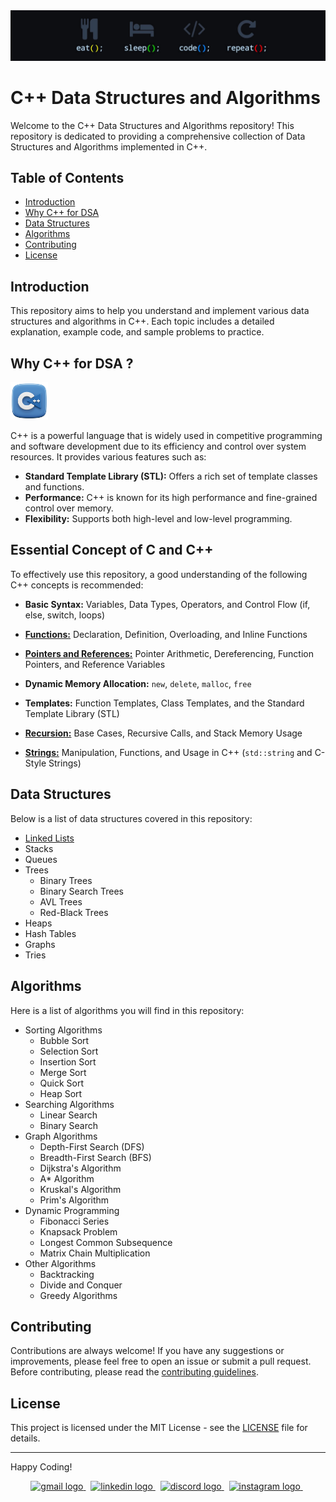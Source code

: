 



<img src="src/header.jpg" alt="image" >

<!-- [![Alt text](https://media.geeksforgeeks.org/wp-content/cdn-uploads/20230703144619/CPP-Language.png)](https://isocpp.org/) -->

# C++ Data Structures and Algorithms 


Welcome to the C++ Data Structures and Algorithms repository! This repository is dedicated to providing a comprehensive collection of Data Structures and Algorithms implemented in C++.



## Table of Contents

- [Introduction](#introduction)
- [Why C++ for DSA](#why-c-for-dsa)
- [Data Structures](#data-structures)
- [Algorithms](#algorithms)
- [Contributing](#contributing)
- [License](#license)

## Introduction

This repository aims to help you understand and implement various data structures and algorithms in C++. Each topic includes a detailed explanation, example code, and sample problems to practice.

## Why C++ for DSA ?
<img src="src/cpp.png" alt="image" width="60" height="60" >&nbsp;

C++ is a powerful language that is widely used in competitive programming and software development due to its efficiency and control over system resources. It provides various features such as:

- **Standard Template Library (STL):** Offers a rich set of template classes and functions.
- **Performance:** C++ is known for its high performance and fine-grained control over memory.
- **Flexibility:** Supports both high-level and low-level programming.

## Essential Concept of C and C++ 



To effectively use this repository, a good understanding of the following C++ concepts is recommended:

- **Basic Syntax:** Variables, Data Types, Operators, and Control Flow (if, else, switch, loops)
- [**Functions:**](Functions\Readme.md) Declaration, Definition, Overloading, and Inline Functions
- [**Pointers and References:**](Pointers%20and%20References\Readme.md) Pointer Arithmetic, Dereferencing, Function Pointers, and Reference Variables
- **Dynamic Memory Allocation:** `new`, `delete`, `malloc`, `free`

- **Templates:** Function Templates, Class Templates, and the Standard Template Library (STL)
- [**Recursion:**](Recursion\Readme.md) Base Cases, Recursive Calls, and Stack Memory Usage
- [**Strings:**](Strings\string.cpp) Manipulation, Functions, and Usage in C++ (`std::string` and C-Style Strings)



## Data Structures

Below is a list of data structures covered in this repository:


- [Linked Lists]()
- Stacks
- Queues
- Trees
  - Binary Trees
  - Binary Search Trees
  - AVL Trees
  - Red-Black Trees
- Heaps
- Hash Tables
- Graphs
- Tries

## Algorithms

Here is a list of algorithms you will find in this repository:

- Sorting Algorithms
  - Bubble Sort
  - Selection Sort
  - Insertion Sort
  - Merge Sort
  - Quick Sort
  - Heap Sort
- Searching Algorithms
  - Linear Search
  - Binary Search
- Graph Algorithms
  - Depth-First Search (DFS)
  - Breadth-First Search (BFS)
  - Dijkstra's Algorithm
  - A* Algorithm
  - Kruskal's Algorithm
  - Prim's Algorithm
- Dynamic Programming
  - Fibonacci Series
  - Knapsack Problem
  - Longest Common Subsequence
  - Matrix Chain Multiplication
- Other Algorithms
  - Backtracking
  - Divide and Conquer
  - Greedy Algorithms

## Contributing

Contributions are always welcome! If you have any suggestions or improvements, please feel free to open an issue or submit a pull request. Before contributing, please read the [contributing guidelines](CONTRIBUTING.md).

## License

This project is licensed under the MIT License - see the [LICENSE](LICENSE) file for details.

---

Happy Coding!
<div align="center">
  <a href="harshalmpatil210@gmail.com" target="_blank">
    <img src="https://raw.githubusercontent.com/maurodesouza/profile-readme-generator/master/src/assets/icons/social/gmail/default.svg" width="30" height="30" alt="gmail logo"  />
  </a> &nbsp; 
  <a href="https://www.linkedin.com/in/harshal-patil-87626022a/" target="_blank">
    <img src="https://raw.githubusercontent.com/maurodesouza/profile-readme-generator/master/src/assets/icons/social/linkedin/default.svg" width="30" height="30" alt="linkedin logo"  />
  </a> &nbsp;
  <a href="discordapp.com/users/530693021193469973" target="_blank">
    <img src="https://raw.githubusercontent.com/maurodesouza/profile-readme-generator/master/src/assets/icons/social/discord/default.svg" width="30" height="30" alt="discord logo"  />
  </a> &nbsp;
  <a href="https://www.instagram.com/ll_harshal_patil_ll?igsh=OGhndmNwbjVuNHJq" target="_blank">
    <img src="https://raw.githubusercontent.com/maurodesouza/profile-readme-generator/master/src/assets/icons/social/instagram/default.svg" width="30" height="30" alt="instagram logo"  />
  </a> &nbsp;
</div>

###
